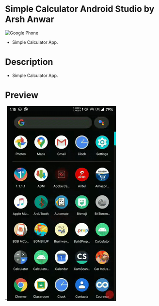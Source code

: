 # Simple Calculator Android Studio by Arsh Anwar
![Google Phone](https://img.shields.io/badge/Android-Lollipop+-blue.svg?logo=google&longCache=true&style=flat-square)

 -  Simple Calculator App.
 
 # Description
 - Simple Calculator App.
 # Preview
 -![@ScreenRec_20200401_011524.mp](https://github.com/arshanwar/Simple-Calculator-App/blob/master/preview.gif) 
